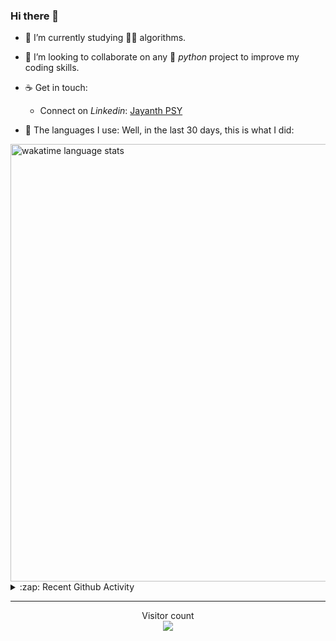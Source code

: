 ### Hi there 👋

- 🌱 I’m currently studying 🏇🏼  algorithms.

- 👯 I’m looking to collaborate on any :snake: *python* project to improve my coding skills.

- ☕ Get in touch:
  +  Connect on *Linkedin*: [Jayanth PSY](https://www.linkedin.com/in/jayanth-p-b3924812a/)

<!--- ⚡ Fun fact: *Python* is older than *C++* and *Java*. -->

- :memo: The languages I use: Well, in the last 30 days, this is what I did:

<img src="https://wakatime.com/share/@j_tesla/4d0b7d1e-6b31-4b03-accf-374d3ed5433f.png" alt="wakatime language stats" width="700"/>

<details>
  <summary>:zap: Recent Github Activity</summary>
  
<!--START_SECTION:activity-->
1. 🎉 Merged PR [#42](https://github.com/j-tesla/space-shooter/pull/42) in [j-tesla/space-shooter](https://github.com/j-tesla/space-shooter)
2. ❗️ Closed issue [#41](https://github.com/j-tesla/space-shooter/issues/41) in [j-tesla/space-shooter](https://github.com/j-tesla/space-shooter)
3. 🎉 Merged PR [#43](https://github.com/j-tesla/space-shooter/pull/43) in [j-tesla/space-shooter](https://github.com/j-tesla/space-shooter)
4. 💪 Opened PR [#42](https://github.com/j-tesla/space-shooter/pull/42) in [j-tesla/space-shooter](https://github.com/j-tesla/space-shooter)
5. ❗️ Opened issue [#41](https://github.com/j-tesla/space-shooter/issues/41) in [j-tesla/space-shooter](https://github.com/j-tesla/space-shooter)
<!--END_SECTION:activity-->

</details>

-----

<p align="center"> 
  Visitor count<br>
  <img src="https://profile-counter.glitch.me/j-tesla/count.svg" />
</p>












<!--
**j-tesla/j-tesla** is a ✨ _special_ ✨ repository because its `README.md` (this file) appears on your GitHub profile.

Here are some ideas to get you started:

- 🔭 I’m currently working on ...
- 🌱 I’m currently learning ...
- 👯 I’m looking to collaborate on ...
- 🤔 I’m looking for help with ...
- 💬 Ask me about ...
- 📫 How to reach me: ...
- 😄 Pronouns: ...
- ⚡ Fun fact: ...
-->

